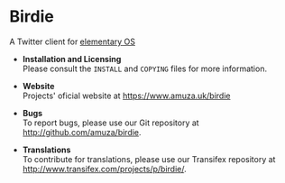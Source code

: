 # Birdie

A Twitter client for [elementary OS](http://elementary.io)

* **Installation and Licensing**  
Please consult the `INSTALL` and `COPYING` files for more information.

* **Website**  
Projects' oficial website at https://www.amuza.uk/birdie

* **Bugs**  
To report bugs, please use our Git repository at http://github.com/amuza/birdie.

* **Translations**  
To contribute for translations, please use our Transifex repository at http://www.transifex.com/projects/p/birdie/.
